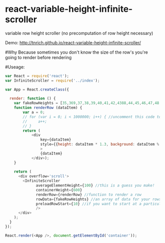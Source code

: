 # react-variable-height-infinite-scroller
variable row height scroller (no precomputation of row height necessary)

Demo: http://tnrich.github.io/react-variable-height-infinite-scroller/

#Why
Because sometimes you don't know the size of the row's you're going to render before rendering

#Useage: 
```javascript
var React = require('react');
var InfiniteScroller = require('../index');

var App = React.createClass({
  
  render: function () {
    var fakeRowHeights = [35,369,37,38,39,40,41,42,4388,44,45,46,47,48,49,50,51,52,53,54,55,56,57,58,59,60,61,62,63,64,65,66,67, 123,188,12,122,616,234,636,755,432,112,443,69,77,88,89,99,111,222,333,444,55,555,6654];
    function renderRow (dataItem) {
        var a = 0;
        // for (var i = 0; i < 1000000; i++) { //uncomment this code to simulate a complicated row rendering
        //     a++;
        // }
        return (
            <div 
                key={dataItem} 
                style={{height: dataItem * 1.3, background: dataItem % 2 === 0 ? 'red' : 'orange'}} //multiplying heights by an arbitrary factor just to show that the heights being passed in aren't being used to adjust the scroll container
                > 
                {dataItem}
            </div>);
    }
      
    return (
      <div overflow='scroll'>
        <InfiniteScroller
              averageElementHeight={100} //this is a guess you make!
              containerHeight={600}
              renderRow={renderRow} //function to render a row
              rowData={fakeRowHeights} //an array of data for your rows
              preloadRowStart={10} //if you want to start at a particular row to begin with
              />
      </div>
    );
  }
});

React.render(<App />, document.getElementById('container'));
```
